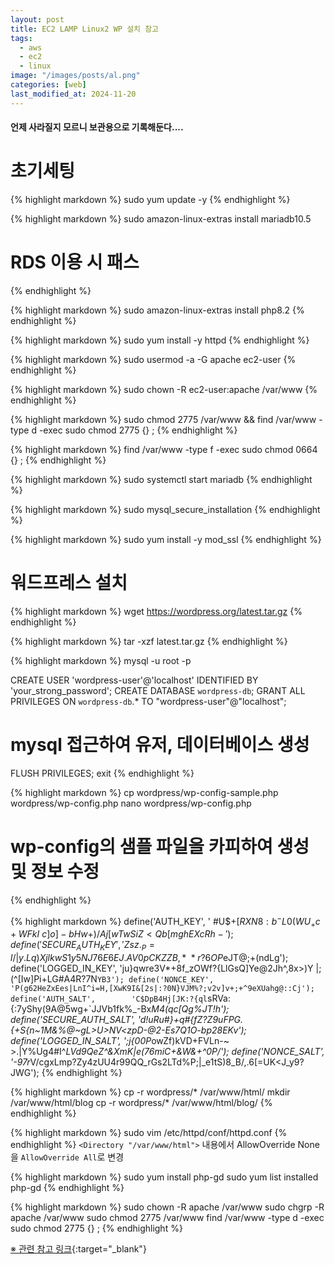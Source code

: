 ```yaml
---
layout: post
title: EC2 LAMP Linux2 WP 설치 참고
tags:
  - aws
  - ec2
  - linux
image: "/images/posts/al.png"
categories: [web]
last_modified_at: 2024-11-20
---
```


#### 언제 사라질지 모르니 보관용으로 기록해둔다....

# 초기세팅

{% highlight markdown %}
sudo yum update -y
{% endhighlight %}

{% highlight markdown %}
sudo amazon-linux-extras install mariadb10.5
# RDS 이용 시 패스
{% endhighlight %}

{% highlight markdown %}
sudo amazon-linux-extras install php8.2
{% endhighlight %}

{% highlight markdown %}
sudo yum install -y httpd
{% endhighlight %}

{% highlight markdown %}
sudo usermod -a -G apache ec2-user
{% endhighlight %}

{% highlight markdown %}
sudo chown -R ec2-user:apache /var/www
{% endhighlight %}

{% highlight markdown %}
sudo chmod 2775 /var/www && find /var/www -type d -exec sudo chmod 2775 {} \;
{% endhighlight %}

{% highlight markdown %}
find /var/www -type f -exec sudo chmod 0664 {} \;
{% endhighlight %}

{% highlight markdown %}
sudo systemctl start mariadb
{% endhighlight %}

{% highlight markdown %}
sudo mysql_secure_installation
{% endhighlight %}

{% highlight markdown %}
sudo yum install -y mod_ssl
{% endhighlight %}

# 워드프레스 설치

{% highlight markdown %}
wget https://wordpress.org/latest.tar.gz
{% endhighlight %}

{% highlight markdown %}
tar -xzf latest.tar.gz
{% endhighlight %}

{% highlight markdown %}
mysql -u root -p

CREATE USER 'wordpress-user'@'localhost' IDENTIFIED BY 'your_strong_password';
CREATE DATABASE `wordpress-db`;
GRANT ALL PRIVILEGES ON `wordpress-db`.* TO "wordpress-user"@"localhost";
# mysql 접근하여 유저, 데이터베이스 생성
FLUSH PRIVILEGES;
exit
{% endhighlight %}

{% highlight markdown %}
cp wordpress/wp-config-sample.php wordpress/wp-config.php
nano wordpress/wp-config.php
# wp-config의 샘플 파일을 카피하여 생성 및 정보 수정
{% endhighlight %}

{% highlight markdown %}
define('AUTH_KEY',         ' #U$$+[RXN8:b^-L 0(WU_+ c+WFkI~c]o]-bHw+)/Aj[wTwSiZ<Qb[mghEXcRh-');
define('SECURE_AUTH_KEY',  'Zsz._P=l/|y.Lq)XjlkwS1y5NJ76E6EJ.AV0pCKZZB,*~*r ?6OP$eJT@;+(ndLg');
define('LOGGED_IN_KEY',    'ju}qwre3V*+8f_zOWf?{LlGsQ]Ye@2Jh^,8x>)Y |;(^[Iw]Pi+LG#A4R?7N`YB3');
define('NONCE_KEY',        'P(g62HeZxEes|LnI^i=H,[XwK9I&[2s|:?0N}VJM%?;v2v]v+;+^9eXUahg@::Cj');
define('AUTH_SALT',        'C$DpB4Hj[JK:?{ql`sRVa:{:7yShy(9A@5wg+`JJVb1fk%_-Bx*M4(qc[Qg%JT!h');
define('SECURE_AUTH_SALT', 'd!uRu#}+q#{f$Z?Z9uFPG.${+S{n~1M&%@~gL>U>NV<zpD-@2-Es7Q1O-bp28EKv');
define('LOGGED_IN_SALT',   ';j{00P*owZf)kVD+FVLn-~ >.|Y%Ug4#I^*LVd9QeZ^&XmK|e(76miC+&W&+^0P/');
define('NONCE_SALT',       '-97r*V/cgxLmp?Zy4zUU4r99QQ_rGs2LTd%P;|_e1tS)8_B/,.6[=UK<J_y9?JWG');
{% endhighlight %}

{% highlight markdown %}
cp -r wordpress/* /var/www/html/
mkdir /var/www/html/blog
cp -r wordpress/* /var/www/html/blog/
{% endhighlight %}

{% highlight markdown %}
sudo vim /etc/httpd/conf/httpd.conf
{% endhighlight %}
`<Directory "/var/www/html">` 내용에서 AllowOverride None을 `AllowOverride All`로 변경

{% highlight markdown %}
sudo yum install php-gd
sudo yum list installed php-gd
{% endhighlight %}


{% highlight markdown %}
sudo chown -R apache /var/www
sudo chgrp -R apache /var/www
sudo chmod 2775 /var/www
find /var/www -type d -exec sudo chmod 2775 {} \;
{% endhighlight %}

[※ 관련 참고 링크](https://docs.aws.amazon.com/ko_kr/linux/al2/ug/hosting-wordpress.html){:target="\_blank"}